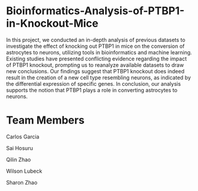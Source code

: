# Bioinformatics-Analysis-of-PTBP1-in-Knockout-Mice


In this project, we conducted an in-depth analysis of previous datasets to investigate the effect of knocking out PTBP1 in mice on the conversion of astrocytes to neurons, utilizing tools in bioinformatics and machine learning. Existing studies have presented conflicting evidence regarding the impact of PTBP1 knockout, prompting us to reanalyze available datasets to draw new conclusions. Our findings suggest that PTBP1 knockout does indeed result in the creation of a new cell type resembling neurons, as indicated by the differential expression of specific genes. In conclusion, our analysis supports the notion that PTBP1 plays a role in converting astrocytes to neurons.

# Team Members
Carlos Garcia

Sai Hosuru

Qilin Zhao

Wilson Lubeck

Sharon Zhao

